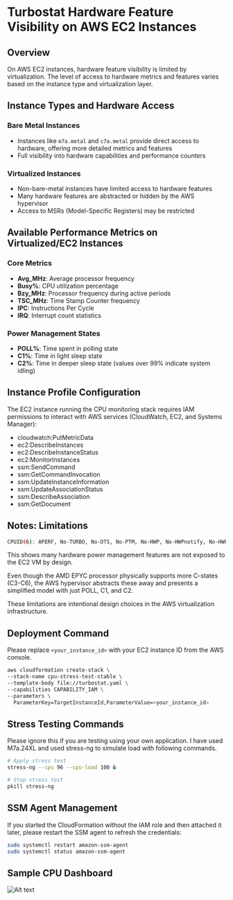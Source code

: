 # Turbostat Hardware Feature Visibility on AWS EC2 Instances

## Overview
On AWS EC2 instances, hardware feature visibility is limited by virtualization. The level of access to hardware metrics and features varies based on the instance type and virtualization layer.

## Instance Types and Hardware Access

### Bare Metal Instances
* Instances like `m7a.metal` and `c7a.metal` provide direct access to hardware, offering more detailed metrics and features
* Full visibility into hardware capabilities and performance counters

### Virtualized Instances
* Non-bare-metal instances have limited access to hardware features
* Many hardware features are abstracted or hidden by the AWS hypervisor
* Access to MSRs (Model-Specific Registers) may be restricted

## Available Performance Metrics on Virtualized/EC2 Instances

### Core Metrics
* **Avg_MHz**: Average processor frequency
* **Busy%**: CPU utilization percentage
* **Bzy_MHz**: Processor frequency during active periods
* **TSC_MHz**: Time Stamp Counter frequency
* **IPC**: Instructions Per Cycle
* **IRQ**: Interrupt count statistics

### Power Management States
* **POLL%**: Time spent in polling state
* **C1%**: Time in light sleep state
* **C2%**: Time in deeper sleep state (values over 99% indicate system idling)

## Instance Profile Configuration

The EC2 instance running the CPU monitoring stack requires IAM permissions to interact with AWS services (CloudWatch, EC2, and Systems Manager):
- cloudwatch:PutMetricData
- ec2:DescribeInstances
- ec2:DescribeInstanceStatus
- ec2:MonitorInstances
- ssm:SendCommand
- ssm:GetCommandInvocation
- ssm:UpdateInstanceInformation
- ssm:UpdateAssociationStatus
- ssm:DescribeAssociation
- ssm:GetDocument

## Notes: Limitations

```bash
CPUID(6): APERF, No-TURBO, No-DTS, No-PTM, No-HWP, No-HWPnotify, No-HWPwindow, No-HWPepp, No-HWPpkg, No-EPB
```
This shows many hardware power management features are not exposed to the EC2 VM by design.

Even though the AMD EPYC processor physically supports more C-states (C3-C6), the AWS hypervisor abstracts these away and presents a simplified model with just POLL, C1, and C2.

These limitations are intentional design choices in the AWS virtualization infrastructure.

## Deployment Command
Please replace `<your_instance_id>` with your EC2 instance ID from the AWS console.

```bash
aws cloudformation create-stack \
--stack-name cpu-stress-test-stable \
--template-body file://turbostat.yaml \
--capabilities CAPABILITY_IAM \
--parameters \
  ParameterKey=TargetInstanceId,ParameterValue=<your_instance_id>
```
## Stress Testing Commands
Please ignore this if you are testing using your own application.
I have used M7a.24XL and used stress-ng to simulate load with following commands.

```bash
# Apply stress test
stress-ng --cpu 96 --cpu-load 100 &

# Stop stress test
pkill stress-ng
```

## SSM Agent Management
If you started the CloudFormation without the IAM role and then attached it later, please restart the SSM agent to refresh the credentials:
```bash
sudo systemctl restart amazon-ssm-agent
sudo systemctl status amazon-ssm-agent
```

## Sample CPU Dashboard

![Alt text](/example.png)
